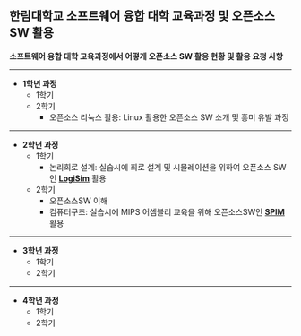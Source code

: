 ## 한림대학교 소프트웨어 융합 대학 교육과정 및 오픈소스SW 활용

**소프트웨어 융합 대학 교육과정에서 어떻게 오픈소스 SW 활용 현황 및 활용 요청 사항**

* * *

* **1학년 과정**
   * 1학기
   * 2학기
      * 오픈소스 리눅스 활용: Linux 활용한 오픈소스 SW 소개 및 흥미 유발 과정

* * *

* **2학년 과정**
   * 1학기
      * 논리회로 설계: 실습시에 회로 설계 및 시뮬레이션을 위하여 오픈소스 SW인 **[LogiSim](http://www.cburch.com/logisim/)** 활용   
   * 2학기
      * 오픈소스SW 이해
      * 컴퓨터구조: 실습시에 MIPS 어셈블리 교육을 위해 오픈소스SW인 **[SPIM](https://en.wikipedia.org/wiki/SPIM)** 활용

* * *

* **3학년 과정**
   * 1학기
   * 2학기

* * *
   
* **4학년 과정**
   * 1학기
   * 2학기
